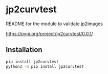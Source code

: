 # jp2curvtest

README for the module to validate jp2images

https://pypi.org/project/jp2curvtest/0.0.1/

## Installation

```bash
pip install jp2curvtest
python3 -m pip install jp2curvtest
```